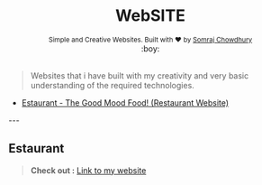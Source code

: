 <h1 align="center">WebSITE</h1>

<div align="center">
  <sub>Simple and Creative Websites. Built with ❤︎ by
  <a href="https://github.com/somrajchowdhury">Somraj Chowdhury</a> 
</div>
  
<div align="center">
  :boy:
</div><br>

> Websites that i have built with my creativity and very basic understanding of the required technologies.

- [Estaurant - The Good Mood Food! (Restaurant Website)](#estaurant)

---<br>

## Estaurant

> **Check out :** [Link to my website](http://www.restoesto.epizy.com)
